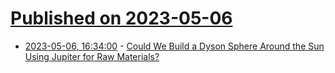 # [Published on 2023-05-06](index.md)

* [2023-05-06, 16:34:00](https://idle.slashdot.org/story/23/05/06/0256208/could-we-build-a-dyson-sphere-around-the-sun-using-jupiter-for-raw-materials?utm_source=rss1.0mainlinkanon&utm_medium=feed) - [Could We Build a Dyson Sphere Around the Sun Using Jupiter for Raw Materials?](https://idle.slashdot.org/story/23/05/06/0256208/could-we-build-a-dyson-sphere-around-the-sun-using-jupiter-for-raw-materials?utm_source=rss1.0mainlinkanon&utm_medium=feed)
